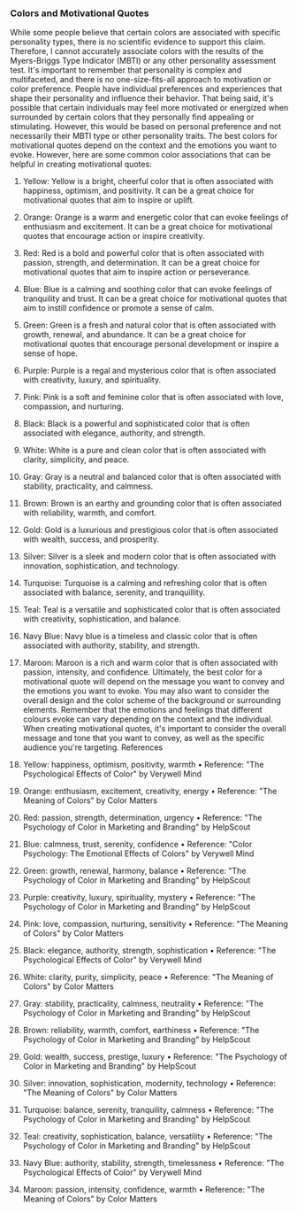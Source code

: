 
### Colors and Motivational Quotes

While some people believe that certain colors are associated with specific personality types, there is no scientific evidence to support this claim. Therefore, I cannot accurately associate colors with the results of the Myers-Briggs Type Indicator (MBTI) or any other personality assessment test. It's important to remember that personality is complex and multifaceted, and there is no one-size-fits-all approach to motivation or color preference. People have individual preferences and experiences that shape their personality and influence their behavior. That being said, it's possible that certain individuals may feel more motivated or energized when surrounded by certain colors that they personally find appealing or stimulating. However, this would be based on personal preference and not necessarily their MBTI type or other personality traits.
The best colors for motivational quotes depend on the context and the emotions you want to evoke. However, here are some common color associations that can be helpful in creating motivational quotes:
1.	Yellow: Yellow is a bright, cheerful color that is often associated with happiness, optimism, and positivity. It can be a great choice for motivational quotes that aim to inspire or uplift.
2.	Orange: Orange is a warm and energetic color that can evoke feelings of enthusiasm and excitement. It can be a great choice for motivational quotes that encourage action or inspire creativity.
3.	Red: Red is a bold and powerful color that is often associated with passion, strength, and determination. It can be a great choice for motivational quotes that aim to inspire action or perseverance.
4.	Blue: Blue is a calming and soothing color that can evoke feelings of tranquility and trust. It can be a great choice for motivational quotes that aim to instill confidence or promote a sense of calm.
5.	Green: Green is a fresh and natural color that is often associated with growth, renewal, and abundance. It can be a great choice for motivational quotes that encourage personal development or inspire a sense of hope.
6.	Purple: Purple is a regal and mysterious color that is often associated with creativity, luxury, and spirituality.
7.	Pink: Pink is a soft and feminine color that is often associated with love, compassion, and nurturing.
8.	Black: Black is a powerful and sophisticated color that is often associated with elegance, authority, and strength.
9.	White: White is a pure and clean color that is often associated with clarity, simplicity, and peace.
10.	Gray: Gray is a neutral and balanced color that is often associated with stability, practicality, and calmness.
11.	Brown: Brown is an earthy and grounding color that is often associated with reliability, warmth, and comfort.
12.	Gold: Gold is a luxurious and prestigious color that is often associated with wealth, success, and prosperity.
13.	Silver: Silver is a sleek and modern color that is often associated with innovation, sophistication, and technology.
14.	Turquoise: Turquoise is a calming and refreshing color that is often associated with balance, serenity, and tranquillity.
15.	Teal: Teal is a versatile and sophisticated color that is often associated with creativity, sophistication, and balance.
16.	Navy Blue: Navy blue is a timeless and classic color that is often associated with authority, stability, and strength.
17.	Maroon: Maroon is a rich and warm color that is often associated with passion, intensity, and confidence.
Ultimately, the best color for a motivational quote will depend on the message you want to convey and the emotions you want to evoke. You may also want to consider the overall design and the color scheme of the background or surrounding elements. Remember that the emotions and feelings that different colours evoke can vary depending on the context and the individual. When creating motivational quotes, it's important to consider the overall message and tone that you want to convey, as well as the specific audience you're targeting.
References

1.	Yellow: happiness, optimism, positivity, warmth
•	Reference: "The Psychological Effects of Color" by Verywell Mind
2.	Orange: enthusiasm, excitement, creativity, energy
•	Reference: "The Meaning of Colors" by Color Matters
3.	Red: passion, strength, determination, urgency
•	Reference: "The Psychology of Color in Marketing and Branding" by HelpScout
4.	Blue: calmness, trust, serenity, confidence
•	Reference: "Color Psychology: The Emotional Effects of Colors" by Verywell Mind
5.	Green: growth, renewal, harmony, balance
•	Reference: "The Psychology of Color in Marketing and Branding" by HelpScout
6.	Purple: creativity, luxury, spirituality, mystery
•	Reference: "The Psychology of Color in Marketing and Branding" by HelpScout
7.	Pink: love, compassion, nurturing, sensitivity
•	Reference: "The Meaning of Colors" by Color Matters
8.	Black: elegance, authority, strength, sophistication
•	Reference: "The Psychological Effects of Color" by Verywell Mind
9.	White: clarity, purity, simplicity, peace
•	Reference: "The Meaning of Colors" by Color Matters
10.	Gray: stability, practicality, calmness, neutrality
•	Reference: "The Psychology of Color in Marketing and Branding" by HelpScout
11.	Brown: reliability, warmth, comfort, earthiness
•	Reference: "The Psychology of Color in Marketing and Branding" by HelpScout
12.	Gold: wealth, success, prestige, luxury
•	Reference: "The Psychology of Color in Marketing and Branding" by HelpScout
13.	Silver: innovation, sophistication, modernity, technology
•	Reference: "The Meaning of Colors" by Color Matters
14.	Turquoise: balance, serenity, tranquility, calmness
•	Reference: "The Psychology of Color in Marketing and Branding" by HelpScout
15.	Teal: creativity, sophistication, balance, versatility
•	Reference: "The Psychology of Color in Marketing and Branding" by HelpScout
16.	Navy Blue: authority, stability, strength, timelessness
•	Reference: "The Psychological Effects of Color" by Verywell Mind
17.	Maroon: passion, intensity, confidence, warmth
•	Reference: "The Meaning of Colors" by Color Matters

